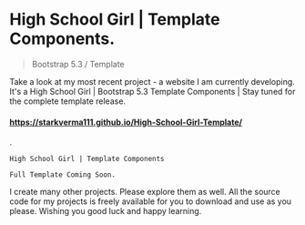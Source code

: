 # High School Girl | Template Components.

> Bootstrap 5.3 / Template

Take a look at my most recent project - a website I am currently developing. It's a High School Girl | Bootstrap 5.3 Template Components | Stay tuned for the complete template release.

#### https://starkverma111.github.io/High-School-Girl-Template/

.

`High School Girl | Template Components `

`Full Template Coming Soon.`


I create many other projects. Please explore them as well. All the source code for my projects is freely available for you to download and use as you please. Wishing you good luck and happy learning.
